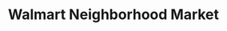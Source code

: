 ---
title: "Walmart Neighborhood Market"
url: /el-paso/walmart-neighborhood-market-north-resler-drive/
shop: Supermarkt
---